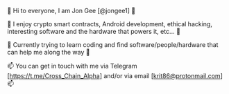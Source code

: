 👋 Hi to everyone, I am Jon Gee [@jongee1] 👋

👀 I enjoy crypto smart contracts, Android development, ethical hacking, interesting software and the hardware that powers it, etc... 👀
 
🌱 Currently trying to learn coding and find software/people/hardware that can help me along the way 🌱

📫 You can get in touch with me via Telegram [https://t.me/Cross_Chain_Alpha] and/or via email [krit86@protonmail.com] 📫

<!---
jongee1/jongee1 is a ✨ special ✨ repository because its `README.md` (this file) appears on your GitHub profile.
You can click the Preview link to take a look at your changes.
--->
